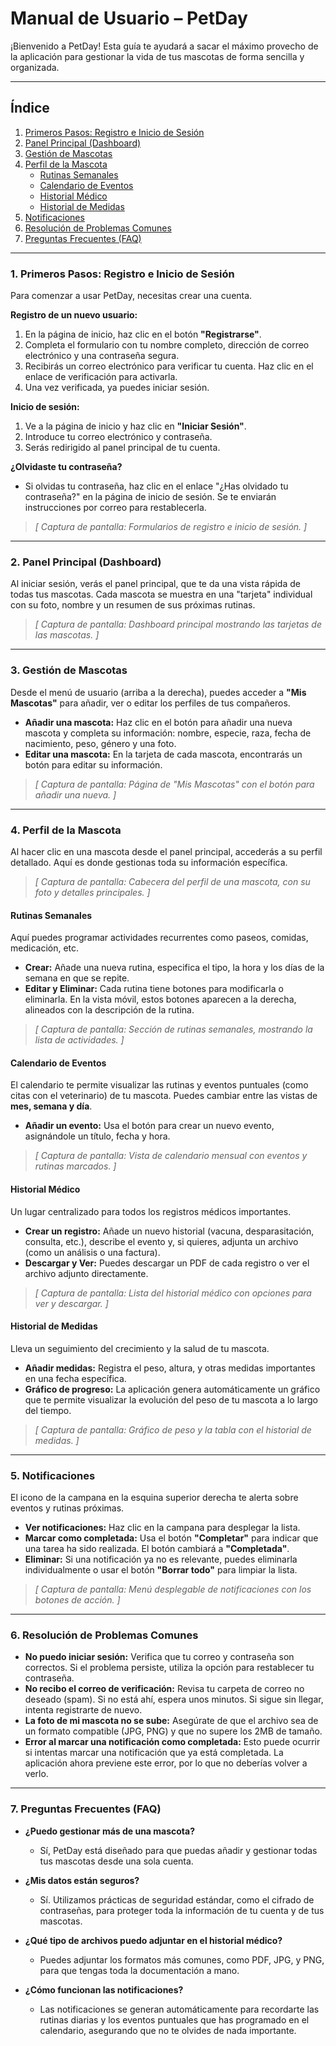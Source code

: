 # Manual de Usuario – PetDay

¡Bienvenido a PetDay! Esta guía te ayudará a sacar el máximo provecho de la aplicación para gestionar la vida de tus mascotas de forma sencilla y organizada.

---

## Índice

1.  [Primeros Pasos: Registro e Inicio de Sesión](#1-primeros-pasos-registro-e-inicio-de-sesión)
2.  [Panel Principal (Dashboard)](#2-panel-principal-dashboard)
3.  [Gestión de Mascotas](#3-gestión-de-mascotas)
4.  [Perfil de la Mascota](#4-perfil-de-la-mascota)
    *   [Rutinas Semanales](#rutinas-semanales)
    *   [Calendario de Eventos](#calendario-de-eventos)
    *   [Historial Médico](#historial-médico)
    *   [Historial de Medidas](#historial-de-medidas)
5.  [Notificaciones](#5-notificaciones)
6.  [Resolución de Problemas Comunes](#6-resolución-de-problemas-comunes)
7.  [Preguntas Frecuentes (FAQ)](#7-preguntas-frecuentes-faq)

---

### 1. Primeros Pasos: Registro e Inicio de Sesión

Para comenzar a usar PetDay, necesitas crear una cuenta.

**Registro de un nuevo usuario:**

1.  En la página de inicio, haz clic en el botón **"Registrarse"**.
2.  Completa el formulario con tu nombre completo, dirección de correo electrónico y una contraseña segura.
3.  Recibirás un correo electrónico para verificar tu cuenta. Haz clic en el enlace de verificación para activarla.
4.  Una vez verificada, ya puedes iniciar sesión.

**Inicio de sesión:**

1.  Ve a la página de inicio y haz clic en **"Iniciar Sesión"**.
2.  Introduce tu correo electrónico y contraseña.
3.  Serás redirigido al panel principal de tu cuenta.

**¿Olvidaste tu contraseña?**

*   Si olvidas tu contraseña, haz clic en el enlace "¿Has olvidado tu contraseña?" en la página de inicio de sesión. Se te enviarán instrucciones por correo para restablecerla.

> *[ Captura de pantalla: Formularios de registro e inicio de sesión. ]*

---

### 2. Panel Principal (Dashboard)

Al iniciar sesión, verás el panel principal, que te da una vista rápida de todas tus mascotas. Cada mascota se muestra en una "tarjeta" individual con su foto, nombre y un resumen de sus próximas rutinas.

> *[ Captura de pantalla: Dashboard principal mostrando las tarjetas de las mascotas. ]*

---

### 3. Gestión de Mascotas

Desde el menú de usuario (arriba a la derecha), puedes acceder a **"Mis Mascotas"** para añadir, ver o editar los perfiles de tus compañeros.

*   **Añadir una mascota:** Haz clic en el botón para añadir una nueva mascota y completa su información: nombre, especie, raza, fecha de nacimiento, peso, género y una foto.
*   **Editar una mascota:** En la tarjeta de cada mascota, encontrarás un botón para editar su información.

> *[ Captura de pantalla: Página de "Mis Mascotas" con el botón para añadir una nueva. ]*

---

### 4. Perfil de la Mascota

Al hacer clic en una mascota desde el panel principal, accederás a su perfil detallado. Aquí es donde gestionas toda su información específica.

> *[ Captura de pantalla: Cabecera del perfil de una mascota, con su foto y detalles principales. ]*

#### Rutinas Semanales

Aquí puedes programar actividades recurrentes como paseos, comidas, medicación, etc.

*   **Crear:** Añade una nueva rutina, especifica el tipo, la hora y los días de la semana en que se repite.
*   **Editar y Eliminar:** Cada rutina tiene botones para modificarla o eliminarla. En la vista móvil, estos botones aparecen a la derecha, alineados con la descripción de la rutina.

> *[ Captura de pantalla: Sección de rutinas semanales, mostrando la lista de actividades. ]*

#### Calendario de Eventos

El calendario te permite visualizar las rutinas y eventos puntuales (como citas con el veterinario) de tu mascota. Puedes cambiar entre las vistas de **mes, semana y día**.

*   **Añadir un evento:** Usa el botón para crear un nuevo evento, asignándole un título, fecha y hora.

> *[ Captura de pantalla: Vista de calendario mensual con eventos y rutinas marcados. ]*

#### Historial Médico

Un lugar centralizado para todos los registros médicos importantes.

*   **Crear un registro:** Añade un nuevo historial (vacuna, desparasitación, consulta, etc.), describe el evento y, si quieres, adjunta un archivo (como un análisis o una factura).
*   **Descargar y Ver:** Puedes descargar un PDF de cada registro o ver el archivo adjunto directamente.

> *[ Captura de pantalla: Lista del historial médico con opciones para ver y descargar. ]*

#### Historial de Medidas

Lleva un seguimiento del crecimiento y la salud de tu mascota.

*   **Añadir medidas:** Registra el peso, altura, y otras medidas importantes en una fecha específica.
*   **Gráfico de progreso:** La aplicación genera automáticamente un gráfico que te permite visualizar la evolución del peso de tu mascota a lo largo del tiempo.

> *[ Captura de pantalla: Gráfico de peso y la tabla con el historial de medidas. ]*

---

### 5. Notificaciones

El icono de la campana en la esquina superior derecha te alerta sobre eventos y rutinas próximas.

*   **Ver notificaciones:** Haz clic en la campana para desplegar la lista.
*   **Marcar como completada:** Usa el botón **"Completar"** para indicar que una tarea ha sido realizada. El botón cambiará a **"Completada"**.
*   **Eliminar:** Si una notificación ya no es relevante, puedes eliminarla individualmente o usar el botón **"Borrar todo"** para limpiar la lista.

> *[ Captura de pantalla: Menú desplegable de notificaciones con los botones de acción. ]*

---

### 6. Resolución de Problemas Comunes

*   **No puedo iniciar sesión:** Verifica que tu correo y contraseña son correctos. Si el problema persiste, utiliza la opción para restablecer tu contraseña.
*   **No recibo el correo de verificación:** Revisa tu carpeta de correo no deseado (spam). Si no está ahí, espera unos minutos. Si sigue sin llegar, intenta registrarte de nuevo.
*   **La foto de mi mascota no se sube:** Asegúrate de que el archivo sea de un formato compatible (JPG, PNG) y que no supere los 2MB de tamaño.
*   **Error al marcar una notificación como completada:** Esto puede ocurrir si intentas marcar una notificación que ya está completada. La aplicación ahora previene este error, por lo que no deberías volver a verlo.

---

### 7. Preguntas Frecuentes (FAQ)

*   **¿Puedo gestionar más de una mascota?**
    *   Sí, PetDay está diseñado para que puedas añadir y gestionar todas tus mascotas desde una sola cuenta.

*   **¿Mis datos están seguros?**
    *   Sí. Utilizamos prácticas de seguridad estándar, como el cifrado de contraseñas, para proteger toda la información de tu cuenta y de tus mascotas.

*   **¿Qué tipo de archivos puedo adjuntar en el historial médico?**
    *   Puedes adjuntar los formatos más comunes, como PDF, JPG, y PNG, para que tengas toda la documentación a mano.

*   **¿Cómo funcionan las notificaciones?**
    *   Las notificaciones se generan automáticamente para recordarte las rutinas diarias y los eventos puntuales que has programado en el calendario, asegurando que no te olvides de nada importante.
